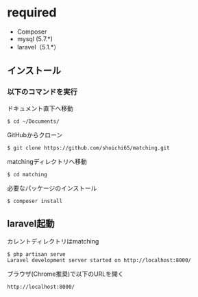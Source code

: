 # required
- Composer
- mysql (5.7.*)
- laravel（5.1.*）

## インストール
### 以下のコマンドを実行  
ドキュメント直下へ移動  
```
$ cd ~/Documents/
```  
GitHubからクローン  
```
$ git clone https://github.com/shoichi65/matching.git
```  
matchingディレクトリへ移動  
```
$ cd matching
```  
必要なパッケージのインストール  
```
$ composer install
```  
## laravel起動
カレントディレクトリはmatching
```
$ php artisan serve
Laravel development server started on http://localhost:8000/
```  
ブラウザ(Chrome推奨)で以下のURLを開く
```
http://localhost:8000/
```
